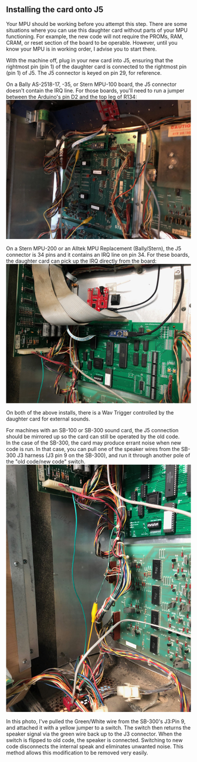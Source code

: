 ## Installing the card onto J5  
  
Your MPU should be working before you attempt this step. There are some situations where you can use this daughter card without parts of your MPU functioning. For example, the new code will not require the PROMs, RAM, CRAM, or reset section of the board to be operable. However, until you know your MPU is in working order, I advise you to start there.  
  
With the machine off, plug in your new card into J5, ensuring that the rightmost pin (pin 1) of the daughter card is connected to the rightmost pin (pin 1) of J5. The J5 connector is keyed on pin 29, for reference.  
  
On a Bally AS-2518-17, -35, or Stern MPU-100 board, the J5 connector doesn't contain the IRQ line. For those boards, you'll need to run a jumper between the Arduino's pin D2 and the top leg of R134: 
![Image](https://github.com/BallySternOS/BallySternOS/blob/master/images/IMG_2578.jpeg?raw=true)  
  
On a Stern MPU-200 or an Alltek MPU Replacement (Bally/Stern), the J5 connector is 34 pins and it contains an IRQ line on pin 34. For these boards, the daughter card can pick up the IRQ directly from the board:  
![Image](https://github.com/BallySternOS/BallySternOS/blob/master/images/IMG_2572.jpeg?raw=true)  
  
On both of the above installs, there is a Wav Trigger controlled by the daughter card for external sounds.  
  
For machines with an SB-100 or SB-300 sound card, the J5 connection should be mirrored up so the card can still be operated by the old code.  
In the case of the SB-300, the card may produce errant noise when new code is run. In that case, you can pull one of the speaker wires from the SB-300 J3 harness (J3 pin 9 on the SB-300), and run it through another pole of the "old code/new code" switch.  
![Image](https://github.com/BallySternOS/BallySternOS/blob/master/images/IMG_2574.jpeg?raw=true)  
  
In this photo, I've pulled the Green/White wire from the SB-300's J3:Pin 9, and attached it with a yellow jumper to a switch. The switch then returns the speaker signal via the green wire back up to the J3 connector. When the switch is flipped to old code, the speaker is connected. Switching to new code disconnects the internal speak and eliminates unwanted noise. This method allows this modification to be removed very easily.  


